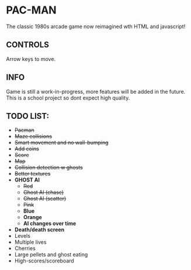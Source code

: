 # PAC-MAN
The classic 1980s arcade game now reimagined wth HTML and javascript!
## CONTROLS
Arrow keys to move.
## INFO
Game is still a work-in-progress, more features will be added in the future.<br/>
This is a school project so dont expect high quality.
## TODO LIST:
* ~~Pacman~~
* ~~Maze collisions~~
* ~~Smart movement and no wall-bumping~~
* ~~Add coins~~ 
* ~~Score~~
* ~~Map~~
* ~~Collision detection w ghosts~~
* ~~Better textures~~
* __GHOST AI__
    * ~~Red~~
    * ~~Ghost AI (chase)~~
    * ~~Ghost AI (scatter)~~
    * ~~Pink~~
    * __Blue__
    * __Orange__
    * __AI changes over time__
* __Death/death screen__
* Levels
* Multiple lives
* Cherries
* Large pellets and ghost eating
* High-scores/scoreboard
